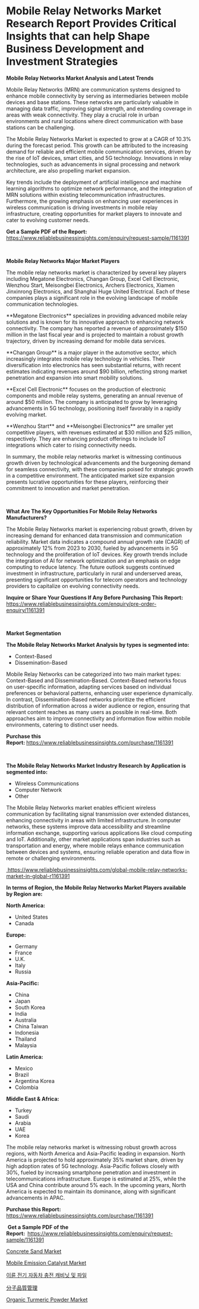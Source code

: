 <p><h1>Mobile Relay Networks Market Research Report Provides Critical Insights that can help Shape Business Development and Investment Strategies</h1></p><p><strong>Mobile Relay Networks Market Analysis and Latest Trends</strong></p>
<p><p>Mobile Relay Networks (MRN) are communication systems designed to enhance mobile connectivity by serving as intermediaries between mobile devices and base stations. These networks are particularly valuable in managing data traffic, improving signal strength, and extending coverage in areas with weak connectivity. They play a crucial role in urban environments and rural locations where direct communication with base stations can be challenging.</p><p>The Mobile Relay Networks Market is expected to grow at a CAGR of 10.3% during the forecast period. This growth can be attributed to the increasing demand for reliable and efficient mobile communication services, driven by the rise of IoT devices, smart cities, and 5G technology. Innovations in relay technologies, such as advancements in signal processing and network architecture, are also propelling market expansion.</p><p>Key trends include the deployment of artificial intelligence and machine learning algorithms to optimize network performance, and the integration of MRN solutions within existing telecommunication infrastructures. Furthermore, the growing emphasis on enhancing user experiences in wireless communication is driving investments in mobile relay infrastructure, creating opportunities for market players to innovate and cater to evolving customer needs.</p></p>
<p><strong>Get a Sample PDF of the Report:&nbsp;</strong> <a href="https://www.reliablebusinessinsights.com/enquiry/request-sample/1161391">https://www.reliablebusinessinsights.com/enquiry/request-sample/1161391</a></p>
<p>&nbsp;</p>
<p><strong>Mobile Relay Networks Major Market Players</strong></p>
<p><p>The mobile relay networks market is characterized by several key players including Megatone Electronics, Changan Group, Excel Cell Electronic, Wenzhou Start, Meisongbei Electronics, Archers Electronics, Xiamen Jinxinrong Electronics, and Shanghai Huge United Electrical. Each of these companies plays a significant role in the evolving landscape of mobile communication technologies.</p><p>**Megatone Electronics** specializes in providing advanced mobile relay solutions and is known for its innovative approach to enhancing network connectivity. The company has reported a revenue of approximately $150 million in the last fiscal year and is projected to maintain a robust growth trajectory, driven by increasing demand for mobile data services.</p><p>**Changan Group** is a major player in the automotive sector, which increasingly integrates mobile relay technology in vehicles. Their diversification into electronics has seen substantial returns, with recent estimates indicating revenues around $90 billion, reflecting strong market penetration and expansion into smart mobility solutions.</p><p>**Excel Cell Electronic** focuses on the production of electronic components and mobile relay systems, generating an annual revenue of around $50 million. The company is anticipated to grow by leveraging advancements in 5G technology, positioning itself favorably in a rapidly evolving market.</p><p>**Wenzhou Start** and **Meisongbei Electronics** are smaller yet competitive players, with revenues estimated at $30 million and $25 million, respectively. They are enhancing product offerings to include IoT integrations which cater to rising connectivity needs.</p><p>In summary, the mobile relay networks market is witnessing continuous growth driven by technological advancements and the burgeoning demand for seamless connectivity, with these companies poised for strategic growth in a competitive environment. The anticipated market size expansion presents lucrative opportunities for these players, reinforcing their commitment to innovation and market penetration.</p></p>
<p>&nbsp;</p>
<p><strong>What Are The Key Opportunities For Mobile Relay Networks Manufacturers?</strong></p>
<p><p>The Mobile Relay Networks market is experiencing robust growth, driven by increasing demand for enhanced data transmission and communication reliability. Market data indicates a compound annual growth rate (CAGR) of approximately 12% from 2023 to 2030, fueled by advancements in 5G technology and the proliferation of IoT devices. Key growth trends include the integration of AI for network optimization and an emphasis on edge computing to reduce latency. The future outlook suggests continued investment in infrastructure, particularly in rural and underserved areas, presenting significant opportunities for telecom operators and technology providers to capitalize on evolving connectivity needs.</p></p>
<p><strong>Inquire or Share Your Questions If Any Before Purchasing This Report:</strong> <a href="https://www.reliablebusinessinsights.com/enquiry/pre-order-enquiry/1161391">https://www.reliablebusinessinsights.com/enquiry/pre-order-enquiry/1161391</a></p>
<p>&nbsp;</p>
<p><strong>Market Segmentation</strong></p>
<p><strong>The Mobile Relay Networks Market Analysis by types is segmented into:</strong></p>
<p><ul><li>Context-Based</li><li>Dissemination-Based</li></ul></p>
<p><p>Mobile Relay Networks can be categorized into two main market types: Context-Based and Dissemination-Based. Context-Based networks focus on user-specific information, adapting services based on individual preferences or behavioral patterns, enhancing user experience dynamically. In contrast, Dissemination-Based networks prioritize the efficient distribution of information across a wider audience or region, ensuring that relevant content reaches as many users as possible in real-time. Both approaches aim to improve connectivity and information flow within mobile environments, catering to distinct user needs.</p></p>
<p><strong>Purchase this Report:&nbsp;</strong><a href="https://www.reliablebusinessinsights.com/purchase/1161391">https://www.reliablebusinessinsights.com/purchase/1161391</a></p>
<p>&nbsp;</p>
<p><strong>The Mobile Relay Networks Market Industry Research by Application is segmented into:</strong></p>
<p><ul><li>Wireless Communications</li><li>Computer Network</li><li>Other</li></ul></p>
<p><p>The Mobile Relay Networks market enables efficient wireless communication by facilitating signal transmission over extended distances, enhancing connectivity in areas with limited infrastructure. In computer networks, these systems improve data accessibility and streamline information exchange, supporting various applications like cloud computing and IoT. Additionally, other market applications span industries such as transportation and energy, where mobile relays enhance communication between devices and systems, ensuring reliable operation and data flow in remote or challenging environments.</p></p>
<p><a href="https://www.reliablebusinessinsights.com/global-mobile-relay-networks-market-in-global-r1161391">&nbsp;https://www.reliablebusinessinsights.com/global-mobile-relay-networks-market-in-global-r1161391</a></p>
<p><strong>In terms of Region, the Mobile Relay Networks Market Players available by Region are:</strong></p>
<p>
    <p> <strong> North America: </strong>
        <ul>
            <li>United States</li>
            <li>Canada</li>
        </ul>
        </p> 
    <p> <strong> Europe: </strong>
        <ul>
            <li>Germany</li>
            <li>France</li>
            <li>U.K.</li>
            <li>Italy</li>
            <li>Russia</li>
        </ul>
        </p> 
    <p> <strong> Asia-Pacific: </strong>
        <ul>
            <li>China</li>
            <li>Japan</li>
            <li>South Korea</li>
            <li>India</li>
            <li>Australia</li>
            <li>China Taiwan</li>
            <li>Indonesia</li>
            <li>Thailand</li>
            <li>Malaysia</li>
        </ul>
        </p> 
    <p> <strong> Latin America: </strong>
        <ul>
            <li>Mexico</li>
            <li>Brazil</li>
            <li>Argentina Korea</li>
            <li>Colombia</li>
        </ul>
        </p> 
    <p> <strong> Middle East & Africa: </strong>
        <ul>
            <li>Turkey</li>
            <li>Saudi</li>
            <li>Arabia</li>
            <li>UAE</li>
            <li>Korea</li>
        </ul>
    </p>
    </p>
<p><p>The mobile relay networks market is witnessing robust growth across regions, with North America and Asia-Pacific leading in expansion. North America is projected to hold approximately 35% market share, driven by high adoption rates of 5G technology. Asia-Pacific follows closely with 30%, fueled by increasing smartphone penetration and investment in telecommunications infrastructure. Europe is estimated at 25%, while the USA and China contribute around 5% each. In the upcoming years, North America is expected to maintain its dominance, along with significant advancements in APAC.</p></p>
<p><strong>Purchase this Report: </strong><a href="https://www.reliablebusinessinsights.com/purchase/1161391">https://www.reliablebusinessinsights.com/purchase/1161391</a></p>
<p>&nbsp;<strong>Get a Sample PDF of the Report:&nbsp;&nbsp;</strong><a href="https://www.reliablebusinessinsights.com/enquiry/request-sample/1161391">https://www.reliablebusinessinsights.com/enquiry/request-sample/1161391</a></p>
<p><strong></strong></p>
<p><p><a href="https://issuu.com/reportprime-2/docs/concrete-sand-market-size-2030.pptx_b963dd8450233c">Concrete Sand Market</a></p><p><a href="https://github.com/LilianFaulkner65/Market-Research-Report-List-1/blob/main/mobile-emission-catalyst-market.md">Mobile Emission Catalyst Market</a></p><p><a href="https://medium.com/@michealmendoza54/%EC%84%B8%EA%B3%84-two-wheeled-electric-vehicle-charging-cabinet-pile-market-%EC%9D%80-2024%EC%97%90%EC%84%9C-2031%EB%A1%9C-%EC%97%B0%ED%8F%89%EA%B7%A0-%EC%A6%9D%EA%B0%80%EC%9C%A8%EC%9D%84-%EB%B3%B4%EC%9D%BC-%EA%B2%83%EC%9C%BC%EB%A1%9C-3e6b32acb126">이륜 전기 자동차 충전 캐비닛 및 파일</a></p><p><a href="https://medium.com/@jasenlueilwitz/%E3%82%B0%E3%83%AD%E3%83%BC%E3%83%90%E3%83%AB%E5%88%86%E5%AD%90%E5%93%81%E8%B3%AA%E7%AE%A1%E7%90%86%E5%B8%82%E5%A0%B4%E3%81%AF-2024%E5%B9%B4%E3%81%8B%E3%82%892031%E5%B9%B4%E3%81%BE%E3%81%A7%E3%81%AE%E6%9C%9F%E9%96%93%E3%81%AB%E3%81%8A%E3%81%84%E3%81%A6%E5%B9%B4%E5%B9%B3%E5%9D%87%E6%88%90%E9%95%B7%E7%8E%87-cagr-11-2-%E3%81%A7%E6%88%90%E9%95%B7%E3%81%99%E3%82%8B%E8%A6%8B%E8%BE%BC%E3%81%BF%E3%81%A7%E3%81%99-42e42fa2b478">分子品質管理</a></p><p><a href="https://issuu.com/reportprime-2/docs/organic-turmeric-powder-market-size_80c842c86d65b2">Organic Turmeric Powder Market</a></p></p>